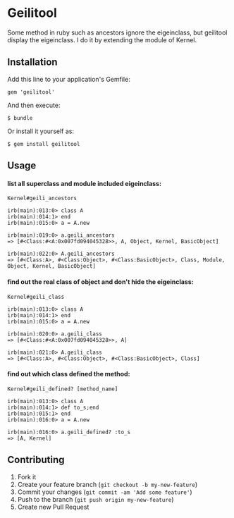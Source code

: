 # Geilitool

Some method in ruby such as ancestors ignore the eigeinclass, but geilitool display the eigeinclass. I do it by extending the module of Kernel.

## Installation

Add this line to your application's Gemfile:

    gem 'geilitool'

And then execute:

    $ bundle

Or install it yourself as:

    $ gem install geilitool

## Usage

#### list all superclass and module included eigeinclass:
    Kernel#geili_ancestors

    irb(main):013:0> class A
    irb(main):014:1> end
    irb(main):015:0> a = A.new

    irb(main):019:0> a.geili_ancestors
    => [#<Class:#<A:0x007fd094045328>>, A, Object, Kernel, BasicObject]

    irb(main):022:0> A.geili_ancestors
    => [#<Class:A>, #<Class:Object>, #<Class:BasicObject>, Class, Module, Object, Kernel, BasicObject]

#### find out the real class of object and don't hide the eigeinclass:
    Kernel#geili_class 

    irb(main):013:0> class A
    irb(main):014:1> end
    irb(main):015:0> a = A.new

    irb(main):020:0> a.geili_class
    => [#<Class:#<A:0x007fd094045328>>, A]

    irb(main):021:0> A.geili_class
    => [#<Class:A>, #<Class:Object>, #<Class:BasicObject>, Class]

#### find out which class defined the method:
    Kernel#geili_defined? [method_name]

    irb(main):013:0> class A
    irb(main):014:1> def to_s;end
    irb(main):015:1> end
    irb(main):016:0> a = A.new

    irb(main):016:0> a.geili_defined? :to_s
    => [A, Kernel]


## Contributing

1. Fork it
2. Create your feature branch (`git checkout -b my-new-feature`)
3. Commit your changes (`git commit -am 'Add some feature'`)
4. Push to the branch (`git push origin my-new-feature`)
5. Create new Pull Request
